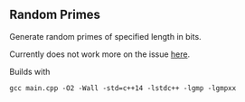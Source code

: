 ## Random Primes
Generate random primes of specified length in bits.

Currently does not work more on the issue [here](https://crypto.stackexchange.com/questions/89047/gmp-stuck-generating-same-random-integers).

Builds with
```shell
gcc main.cpp -O2 -Wall -std=c++14 -lstdc++ -lgmp -lgmpxx
```